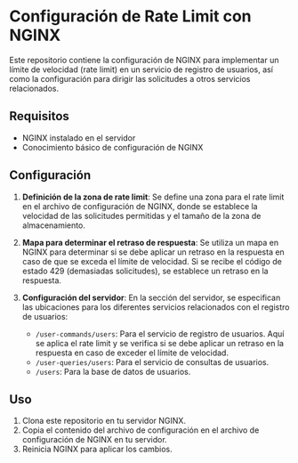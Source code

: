 # Configuración de Rate Limit con NGINX

Este repositorio contiene la configuración de NGINX para implementar un límite de velocidad (rate limit) en un servicio de registro de usuarios, así como la configuración para dirigir las solicitudes a otros servicios relacionados.

## Requisitos

- NGINX instalado en el servidor
- Conocimiento básico de configuración de NGINX

## Configuración

1. **Definición de la zona de rate limit**: Se define una zona para el rate limit en el archivo de configuración de NGINX, donde se establece la velocidad de las solicitudes permitidas y el tamaño de la zona de almacenamiento.

2. **Mapa para determinar el retraso de respuesta**: Se utiliza un mapa en NGINX para determinar si se debe aplicar un retraso en la respuesta en caso de que se exceda el límite de velocidad. Si se recibe el código de estado 429 (demasiadas solicitudes), se establece un retraso en la respuesta.

3. **Configuración del servidor**: En la sección del servidor, se especifican las ubicaciones para los diferentes servicios relacionados con el registro de usuarios:
    - `/user-commands/users`: Para el servicio de registro de usuarios. Aquí se aplica el rate limit y se verifica si se debe aplicar un retraso en la respuesta en caso de exceder el límite de velocidad.
    - `/user-queries/users`: Para el servicio de consultas de usuarios.
    - `/users`: Para la base de datos de usuarios.

## Uso

1. Clona este repositorio en tu servidor NGINX.
2. Copia el contenido del archivo de configuración en el archivo de configuración de NGINX en tu servidor.
3. Reinicia NGINX para aplicar los cambios.
